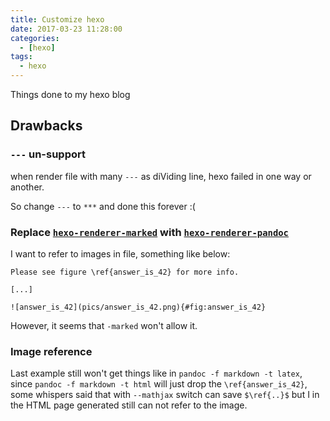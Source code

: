 ```yaml
---
title: Customize hexo
date: 2017-03-23 11:28:00
categories:
  - [hexo]
tags:
  - hexo
---
```


Things done to my hexo blog

<!-- more -->

## Drawbacks

### `---` un-support

when render file with many `---` as diViding line, hexo failed in one way or another.

So change `---` to `***` and done this forever :(


### Replace [`hexo-renderer-marked`](https://github.com/hexojs/hexo-renderer-marked) with [`hexo-renderer-pandoc`](https://github.com/wzpan/hexo-renderer-pandoc)

I want to refer to images in file, something like below:

``` vi
Please see figure \ref{answer_is_42} for more info.

[...]

![answer_is_42](pics/answer_is_42.png){#fig:answer_is_42}

```

However, it seems that `-marked` won't allow it.

### Image reference

Last example still won't get things like in `pandoc -f markdown -t latex`, since `pandoc -f markdown -t html` will just drop the `\ref{answer_is_42}`, some whispers said that with `--mathjax` switch can save `$\ref{..}$` but I in the HTML page generated still can not refer to the image.
